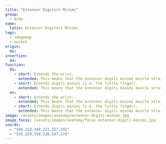 ```yaml
---
title: "Extensor Digitori Minimi"
group:
  - Arme
name:
  latin: Extensor Digitori Minimi
tags:
  - imagemap
  - muskel
origin: 
  da: 
insertion: 
  da: 
function:
  da:
    - short: Extends the wrist.
      extended: This means that the extensor digiti minimi muscle straightens the wrist joint such that the angle between the back of the hand and the back of the forearm decreases (i.e. it moves the back of the hand toward the back of the forearm).
    - short: Extends digiti minimi (i.e. the little finger).
      extended: This means that the extensor digiti minimi muscle straightens the little finger.
  en:
    - short: Extends the wrist.
      extended: This means that the extensor digiti minimi muscle straightens the wrist joint such that the angle between the back of the hand and the back of the forearm decreases (i.e. it moves the back of the hand toward the back of the forearm).
    - short: Extends digiti minimi (i.e. the little finger).
      extended: This means that the extensor digiti minimi muscle straightens the little finger.
image: /assets/images/anatomy/extensor-digiti-minimi.jpg
image_focus: /assets/images/anatomy/focus-extensor-digiti-minimi.jpg
coords:
  - "346,219,348,221,357,191"
  - "555,220,558,220,547,179"
---
```

